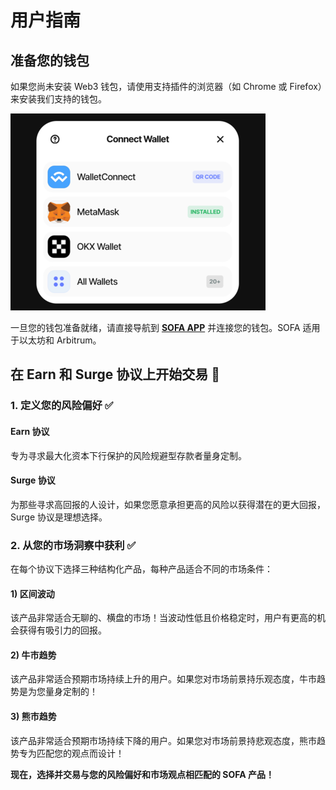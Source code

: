 
# 用户指南

## 准备您的钱包

如果您尚未安装 Web3 钱包，请使用支持插件的浏览器（如 Chrome 或 Firefox）来安装我们支持的钱包。

![](../../static/X26obcTsxo9MvXxLWr1uQh1psFg.png)

一旦您的钱包准备就绪，请直接导航到 [**SOFA APP**](https://earn.sofa.org/products) 并连接您的钱包。SOFA 适用于以太坊和 Arbitrum。

## 在 Earn 和 Surge 协议上开始交易 📢

### 1. 定义您的风险偏好 ✅

#### **Earn 协议**

专为寻求最大化资本下行保护的风险规避型存款者量身定制。

#### **Surge 协议**

为那些寻求高回报的人设计，如果您愿意承担更高的风险以获得潜在的更大回报，Surge 协议是理想选择。

### 2. 从您的市场洞察中获利 ✅

在每个协议下选择三种结构化产品，每种产品适合不同的市场条件：

#### 1) 区间波动

该产品非常适合无聊的、横盘的市场！当波动性低且价格稳定时，用户有更高的机会获得有吸引力的回报。

#### 2) 牛市趋势

该产品非常适合预期市场持续上升的用户。如果您对市场前景持乐观态度，牛市趋势是为您量身定制的！

#### 3) 熊市趋势

该产品非常适合预期市场持续下降的用户。如果您对市场前景持悲观态度，熊市趋势专为匹配您的观点而设计！

**现在，选择并交易与您的风险偏好和市场观点相匹配的 SOFA 产品！**
